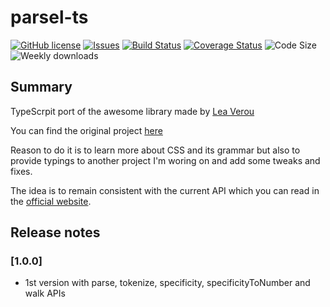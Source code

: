 # parsel-ts

[![GitHub license](https://img.shields.io/github/license/david-luna/parsel-ts)](https://github.com/david-luna/parsel-ts/blob/main/LICENSE)
[![Issues](https://img.shields.io/github/issues/david-luna/parsel-ts.svg)](https://github.com/david-luna/parsel-ts/issues)
[![Build Status](https://github.com/david-luna/parsel-ts/actions/workflows/build.yml/badge.svg)](https://github.com/david-luna/parsel-ts/actions)
[![Coverage Status](https://img.shields.io/coveralls/github/david-luna/parsel-ts)](https://coveralls.io/github/david-luna/parsel-ts)
![Code Size](https://img.shields.io/bundlephobia/minzip/parsel-ts.svg)
![Weekly downloads](https://img.shields.io/npm/dw/parsel-ts.svg)

## Summary

TypeScrpit port of the awesome library made by [Lea Verou](https://github.com/LeaVerou)

You can find the original project [here](https://github.com/LeaVerou/parsel)

Reason to do it is to learn more about CSS and its grammar but also to provide typings to another project I'm woring on and add some tweaks and fixes.

The idea is to remain consistent with the current API which you can read in the [official website](https://projects.verou.me/parsel).

## Release notes

### [1.0.0]

* 1st version with parse, tokenize, specificity, specificityToNumber and walk APIs
